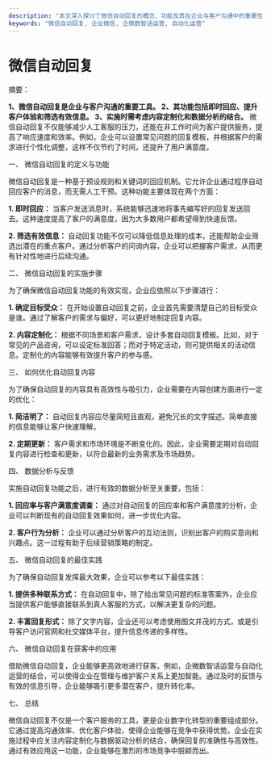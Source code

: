 ```yaml
---
description: "本文深入探讨了微信自动回复的概念、功能及其在企业与客户沟通中的重要性，同时提供了实施指南和最佳实践建议。"
keywords: "微信自动回复, 企业微信, 企微数智话运营, 自动化运营"
---
```

# 微信自动回复

摘要：

**1、微信自动回复是企业与客户沟通的重要工具。 2、其功能包括即时回应、提升客户体验和筛选有效信息。 3、实施时需考虑内容定制化和数据分析的结合。** 微信自动回复不仅能够减少人工客服的压力，还能在非工作时间为客户提供服务，提高了响应速度和效率。例如，企业可以设置常见问题的回复模板，并根据客户的需求进行个性化调整，这样不仅节约了时间，还提升了用户满意度。

一、 微信自动回复的定义与功能

微信自动回复是一种基于预设规则和关键词的回应机制。它允许企业通过程序自动回应客户的消息，而无需人工干预。这种功能主要体现在两个方面：

**1. 即时回应：** 当客户发送消息时，系统能够迅速地将事先编写好的回复发送回去。这种速度提高了客户的满意度，因为大多数用户都希望得到快速反馈。

**2. 筛选有效信息：** 自动回复功能不仅可以降低信息处理的成本，还能帮助企业筛选出潜在的重点客户。通过分析客户的问询内容，企业可以把握客户需求，从而更有针对性地进行后续沟通。

二、 微信自动回复的实施步骤

为了确保微信自动回复功能的有效实现，企业应依照以下步骤进行：

**1. 确定目标受众：** 在开始设置自动回复之前，企业首先需要清楚自己的目标受众是谁。通过了解客户的需求与偏好，可以更好地制定回复内容。

**2. 内容定制化：** 根据不同场景和客户需求，设计多套自动回复模板。比如，对于常见的产品咨询，可以设定标准回答；而对于特定活动，则可提供相关的活动信息。定制化的内容能够有效提升客户的参与感。

三、 如何优化自动回复内容

为了确保自动回复的内容具有高效性与吸引力，企业需要在内容创建方面进行一定的优化：

**1. 简洁明了：** 自动回复内容应尽量简短且直观，避免冗长的文字描述。简单直接的信息能够让客户快速理解。

**2. 定期更新：** 客户需求和市场环境是不断变化的。因此，企业需要定期对自动回复内容进行检查和更新，以符合最新的业务需求及市场趋势。

四、 数据分析与反馈

实施自动回复功能之后，进行有效的数据分析至关重要，包括：

**1. 回应率与客户满意度调查：** 通过对自动回复的回应率和客户满意度的分析，企业可以判断现有的自动回复效果如何，进一步优化内容。

**2. 客户行为分析：** 企业可以通过分析客户的互动法则，识别出客户的购买意向和兴趣点。这一过程有助于后续营销策略的制定。

五、 微信自动回复的最佳实践

为了确保自动回复发挥最大效果，企业可以参考以下最佳实践：

**1. 提供多种联系方式：** 在自动回复中，除了给出常见问题的标准答案外，企业应当提供客户能够直接联系到真人客服的方式，以解决更复杂的问题。

**2. 丰富回复形式：** 除了文字内容，企业还可以考虑使用图文并茂的方式，或是引导客户访问官网和社交媒体平台，提升信息传递的多样性。

六、 微信自动回复在获客中的应用

借助微信自动回复，企业能够更高效地进行获客。例如，企微数智话运营与自动化运营的结合，可以使得企业在管理与维护客户关系上更加智能。通过及时的反馈与有效的信息引导，企业能够吸引更多潜在客户，提升转化率。

七、 总结

微信自动回复不仅是一个客户服务的工具，更是企业数字化转型的重要组成部分。它通过提高沟通效率、优化客户体验，使得企业能够在竞争中获得优势。企业在实施过程中应关注内容定制化与数据驱动分析的结合，确保回复的准确性与高效性。通过有效应用这一功能，企业能够在激烈的市场竞争中脱颖而出。
